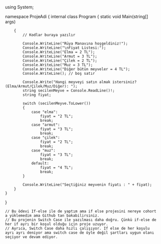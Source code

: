 using System;

namespace ProjeAdi
{
    internal class Program
    {
        static void Main(string[] args)

        {
            // Kodlar buraya yazılır

            Console.WriteLine("Rüya Manavına hoşgeldiniz!");
            Console.WriteLine("\nFiyat Listesi:");
            Console.WriteLine("Elma = 2 TL");
            Console.WriteLine("Armut = 3 TL");
            Console.WriteLine("Çilek = 2 TL");
            Console.WriteLine("Muz = 3 TL");
            Console.WriteLine("Diğer bütün meyveler = 4 TL");
            Console.WriteLine(); // boş satır

            Console.Write("Hangi meyveyi satın almak istersiniz? (Elma/Armut/Çilek/Muz/Diğer): ");
            string secilenMeyve = Console.ReadLine()!;
            string fiyat;

            switch (secilenMeyve.ToLower())
            {
                case "elma":
                    fiyat = "2 TL";
                    break;
                case "armut":
                    fiyat = "3 TL";
                    break;
                case "çilek":
                    fiyat = "2 TL";
                    break;
                case "muz":
                    fiyat = "3 TL";
                    break;
                default:
                    fiyat = "4 TL";
                    break;
            }

            Console.WriteLine("Seçtiğiniz meyvenin fiyatı : " + fiyat);
        }
    }
}
        
    // Bu ödevi If-else ile de yaptım ama if else projesini nereye cohort a yüklemedim ama Github tan bakabilirsiniz. 
    // Bu projenin Switch Case ile yazılması daha doğru. Çünkü if-else de her if ayrı bir koşul olduğu için proje uzuyor.
    // Ayrıca, Switch Case daha hızlı çalışıyor. If else de her koşulu ayrı ayrı deniyor ama switch case de öyle değil şartları uygun olanı seçiyor ve devam ediyor.
